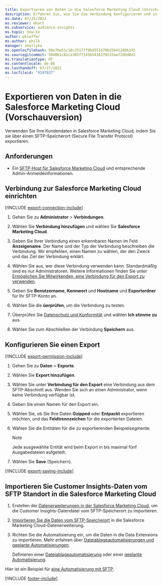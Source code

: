 ```yaml
---
title: Exportieren von Daten in die Salesforce Marketing Cloud (Vorschauversion)
description: Erfahren Sie, wie Sie die Verbindung konfigurieren und in die Salesforce Marketing Cloud exportieren.
ms.date: 07/25/2022
ms.reviewer: mhart
ms.subservice: audience-insights
ms.topic: how-to
author: pkieffer
ms.author: philk
manager: shellyha
ms.openlocfilehash: 58e76e51c18c25177f9b4551b70b25b41248b142
ms.sourcegitcommit: 594081c82ca385f7143b3416378533aaf2d6d0d3
ms.translationtype: HT
ms.contentlocale: de-DE
ms.lasthandoff: 07/27/2022
ms.locfileid: "9197037"
---
```

# <a name="export-data-to-salesforce-marketing-cloud-preview"></a>Exportieren von Daten in die Salesforce Marketing Cloud (Vorschauversion)

Verwenden Sie Ihre Kundendaten in Salesforce Marketing Cloud, indem Sie sie über einen SFTP-Speicherort (Secure File Transfer Protocol) exportieren.

## <a name="prerequisites"></a>Anforderungen

- Ein [SFTP-Host für Salesforce Marketing Cloud](https://help.salesforce.com/articleView?id=sf.mc_es_configure_enhanced_ftp.htm&type=5) und entsprechende Admin-Anmeldeinformationen.

## <a name="set-up-connection-to-salesforce-marketing-cloud"></a>Verbindung zur Salesforce Marketing Cloud einrichten

[!INCLUDE [export-connection-include](includes/export-connection-admn.md)]

1. Gehen Sie zu **Administrator** > **Verbindungen**.

1. Wählen Sie **Verbindung hinzufügen** und wählen Sie **Salesforce Marketing Cloud**.

1. Geben Sie Ihrer Verbindung einen erkennbaren Namen im Feld **Anzeigename**. Der Name und der Typ der Verbindung beschreiben die Verbindung. Wir empfehlen, einen Namen zu wählen, der den Zweck und das Ziel der Verbindung erklärt.

1. Wählen Sie aus, wer diese Verbindung verwenden kann. Standardmäßig sind es nur Administratoren. Weitere Informationen finden Sie unter [Ermöglichen Sie Mitwirkenden, eine Verbindung für den Export zu verwenden](connections.md#allow-contributors-to-use-a-connection-for-exports).

1. Geben Sie **Benutzername**, **Kennwort** und **Hostname** und **Exportordner** für Ihr SFTP-Konto an.

1. Wählen Sie die **üerprüfen**, um die Verbindung zu testen.

1. Überprüfen Sie [Datenschutz und Konformität](connections.md#data-privacy-and-compliance) und wählen **Ich stimme zu** aus.

1. Wählen Sie zum Abschließen der Verbindung **Speichern** aus.

## <a name="configure-an-export"></a>Konfigurieren Sie einen Export

[!INCLUDE [export-permission-include](includes/export-permission.md)]

1. Gehen Sie zu **Daten** > **Exporte**.

1. Wählen Sie **Export hinzufügen**.

1. Wählen Sie unter **Verbindung für den Export** eine Verbindung aus dem SFTP-Abschnitt aus. Wenden Sie sich an einen Administrator, wenn keine Verbindung verfügbar ist.

1. Geben Sie einen Namen für den Export ein.

1. Wählen Sie, ob Sie Ihre Daten **Gzipped** oder **Entpackt** exportieren möchten, und das **Feldtrennzeichen** für die exportierten Dateien.

1. Wählen Sie die Entitäten für die zu exportierenden Beispielsegmente.

   > [!NOTE]
   > Jede ausgewählte Entität wird beim Export in bis maximal fünf Ausgabedateien aufgeteilt.

1. Wählen Sie **Save** (Speichern).

[!INCLUDE [export-saving-include](includes/export-saving.md)]

## <a name="import-customer-insights-data-from-sftp-location-to-salesforce-marketing-cloud"></a>Importieren Sie Customer Insights-Daten vom SFTP Standort in die Salesforce Marketing Cloud

1. Erstellen der [Datenerweiterungen in der Salesforce Marketing Cloud](https://help.salesforce.com/articleView?id=sf.mc_es_create_data_extension.htm&type=5), um die Customer Insights-Datendatei vom SFTP-Speicherort zu importieren.

2. [Importieren Sie die Daten vom SFTP-Speicherort](https://help.salesforce.com/articleView?id=sf.mc_es_import_data_extension_classic.htm&type=5) in die Salesforce Marketing Cloud-Datenerweiterung.

3. Richten Sie die Automatisierung ein, um die Daten in die Data Extensions zu importieren. Mehr erfahren über [Dateiablageautomatisierungen und geplante Automatisierungen](https://help.salesforce.com/articleView?id=sf.mc_as_triggered_automations.htm&type=5).

   Definieren einer [Dateiablageautomatisierung](https://help.salesforce.com/articleView?id=sf.mc_as_define_a_triggered_automation.htm&type=5) oder einer [geplante Automatisierung](https://help.salesforce.com/articleView?id=sf.mc_as_define_a_scheduled_automation.htm&type=5).

Hier ist ein Beispiel für [eine Automatisierung mit SFTP](https://help.salesforce.com/articleView?id=sf.mc_as_ftp_and_triggered_automation_scenario.htm&type=5).

[!INCLUDE [footer-include](includes/footer-banner.md)]
